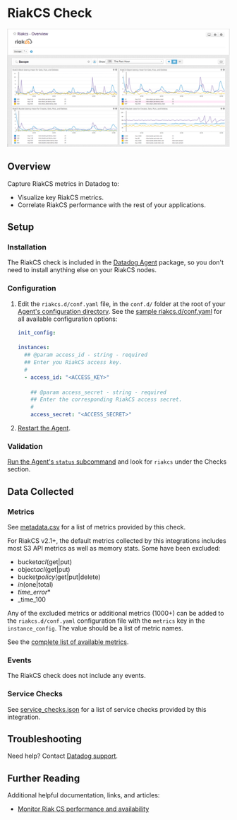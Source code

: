 # RiakCS Check

![RiakCS Dashboard][1]

## Overview

Capture RiakCS metrics in Datadog to:

- Visualize key RiakCS metrics.
- Correlate RiakCS performance with the rest of your applications.

## Setup

### Installation

The RiakCS check is included in the [Datadog Agent][2] package, so you don't need to install anything else on your RiakCS nodes.

### Configuration

1. Edit the `riakcs.d/conf.yaml` file, in the `conf.d/` folder at the root of your [Agent's configuration directory][3]. See the [sample riakcs.d/conf.yaml][4] for all available configuration options:

   ```yaml
   init_config:

   instances:
     ## @param access_id - string - required
     ## Enter you RiakCS access key.
     #
     - access_id: "<ACCESS_KEY>"

       ## @param access_secret - string - required
       ## Enter the corresponding RiakCS access secret.
       #
       access_secret: "<ACCESS_SECRET>"
   ```

2. [Restart the Agent][5].

### Validation

[Run the Agent's `status` subcommand][6] and look for `riakcs` under the Checks section.

## Data Collected

### Metrics

See [metadata.csv][7] for a list of metrics provided by this check.

For RiakCS v2.1+, the default metrics collected by this integrations includes most S3 API metrics as well as memory stats. Some have been excluded:

- bucket*acl*(get|put)
- object*acl*(get|put)
- bucket*policy*(get|put|delete)
- _in_(one|total)
- _time_error_\*
- \_time_100

Any of the excluded metrics or additional metrics (1000+) can be added to the `riakcs.d/conf.yaml` configuration file with the `metrics` key in the `instance_config`. The value should be a list of metric names.

See the [complete list of available metrics][8].

### Events

The RiakCS check does not include any events.

### Service Checks

See [service_checks.json][9] for a list of service checks provided by this integration.

## Troubleshooting

Need help? Contact [Datadog support][10].

## Further Reading

Additional helpful documentation, links, and articles:

- [Monitor Riak CS performance and availability][11]

[1]: https://raw.githubusercontent.com/DataDog/integrations-core/master/riakcs/images/riakcs_dashboard.png
[2]: https://app.datadoghq.com/account/settings#agent
[3]: https://docs.datadoghq.com/agent/guide/agent-configuration-files/#agent-configuration-directory
[4]: https://github.com/DataDog/integrations-core/blob/master/riakcs/datadog_checks/riakcs/data/conf.yaml.example
[5]: https://docs.datadoghq.com/agent/guide/agent-commands/#start-stop-and-restart-the-agent
[6]: https://docs.datadoghq.com/agent/guide/agent-commands/#agent-status-and-information
[7]: https://github.com/DataDog/integrations-core/blob/master/riakcs/metadata.csv
[8]: https://github.com/basho/riak_cs/wiki/Riak-cs-and-stanchion-metrics
[9]: https://github.com/DataDog/integrations-core/blob/master/riakcs/assets/service_checks.json
[10]: https://docs.datadoghq.com/help/
[11]: https://www.datadoghq.com/blog/monitor-riak-cs-performance-and-availability
